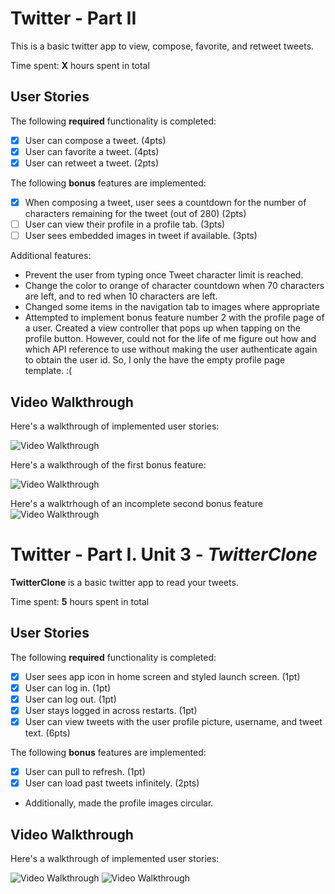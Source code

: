 # Twitter - Part II

This is a basic twitter app to view, compose, favorite, and retweet tweets.

Time spent: **X** hours spent in total

## User Stories

The following **required** functionality is completed:

- [x] User can compose a tweet. (4pts)
- [x] User can favorite a tweet. (4pts)
- [x] User can retweet a tweet. (2pts)

The following **bonus** features are implemented:

- [x] When composing a tweet, user sees a countdown for the number of characters remaining for the tweet (out of 280) (2pts)
- [ ] User can view their profile in a profile tab. (3pts)
- [ ] User sees embedded images in tweet if available. (3pts)

Additional features:
- Prevent the user from typing once Tweet character limit is reached.
- Change the color to orange of character countdown when 70 characters are left, and to red when 10 characters are left.
- Changed some items in the navigation tab to images where appropriate
- Attempted to implement bonus feature number 2 with the profile page of a user. Created a view controller that pops up when tapping on the profile button. However, could not for the life of me figure out how and which API reference to use without making the user authenticate again to obtain the user id. So, I only the have the empty profile page template. :(



## Video Walkthrough

Here's a walkthrough of implemented user stories:

<img src='http://g.recordit.co/OSPv0ZOJKE.gif' title='Video Walkthrough' width='' alt='Video Walkthrough' />

Here's a walkthrough of the first bonus feature:

<img src='http://g.recordit.co/BadT7KOetL.gif' title='Video Walkthrough' width='' alt='Video Walkthrough' />

Here's a walktrhough of an incomplete second bonus feature 
<img src='http://g.recordit.co/ybAUheUkRr.gif' title='Video Walkthrough' width='' alt='Video Walkthrough' />

# Twitter - Part I. Unit 3 - *TwitterClone*

**TwitterClone** is a basic twitter app to read your tweets.

Time spent: **5** hours spent in total

## User Stories

The following **required** functionality is completed:

- [x] User sees app icon in home screen and styled launch screen. (1pt)
- [x] User can log in. (1pt)
- [x] User can log out. (1pt)
- [x] User stays logged in across restarts. (1pt)
- [x] User can view tweets with the user profile picture, username, and tweet text. (6pts)

The following **bonus** features are implemented:

- [x] User can pull to refresh. (1pt)
- [x] User can load past tweets infinitely. (2pts)

- Additionally, made the profile images circular.

## Video Walkthrough

Here's a walkthrough of implemented user stories:

<img src='http://g.recordit.co/z8DeTMxoTY.gif' title='Video Walkthrough 1' width='' alt='Video Walkthrough' />

<img src='http://g.recordit.co/EU8ElQs6XL.gif' title='Video Walkthrough 2' width='' alt='Video Walkthrough' />


